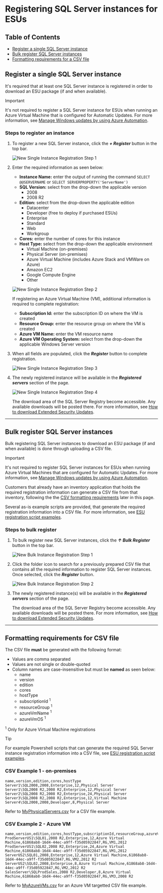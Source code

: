 # Registering SQL Server instances for ESUs

## Table of Contents

-  [Register a single SQL Server instance](#RegSingle)
-  [Bulk register SQL Server instances](#RegBulk)
-  [Formatting requirements for a CSV file](#csv)

## <a name="RegSingle"></a> Register a single SQL Server instance
It's required that at least one SQL Server instance is registered in order to download an ESU package (if and when available). 

> [!IMPORTANT]   
> It's not required to register a SQL Server instance for ESUs when running an Azure Virtual Machine that is configured for Automatic Updates. For more information, see [Manage Windows updates by using Azure Automation](https://docs.microsoft.com/azure/automation/automation-tutorial-update-management).

### Steps to register an instance
1. To register a new SQL Server instance, click the ***+ Register*** button in the top bar.

    ![New Single Instance Registration Step 1](./media/NewSingleRegistration-Step1.png "New Single Instance Registration Step 1") 

2. Enter the required information as seen below:
   -  **Instance Name:** enter the output of running the command `SELECT @@SERVERNAME` or `SELECT SERVERPROPERTY('ServerName')`
   -  **SQL Version:** select from the drop-down the applicable version
      - 2008
      - 2008 R2
   -  **Edition:** select from the drop-down the applicable edition
      - Datacenter
      - Developer (free to deploy if purchased ESUs)
      - Enterprise
      - Standard
      - Web
      - Workgroup 
   -  **Cores:** enter the number of cores for this instance
   -  **Host Type:** select from the drop-down the applicable environment
      - Virtual Machine (on-premises)
      - Physical Server (on-premises)
      - Azure Virtual Machine (includes Azure Stack and VMWare on Azure)
      - Amazon EC2
      - Google Compute Engine
      - Other


    ![New Single Instance Registration Step 2](./media/NewSingleRegistration-Step2.png "New Single Instance Registration Step 2") 

    If registering an Azure Virtual Machine (VM), additional information is required to complete registration:
    -  **Subscription Id:** enter the subscription ID on where the VM is created
    -  **Resource Group:** enter the resource group on where the VM is created
    -  **Azure VM Name:** enter the VM resource name
    -  **Azure VM Operating System:** select from the drop-down the applicable Windows Server version

3. When all fields are populated, click the ***Register*** button to complete registration.

    ![New Single Instance Registration Step 3](./media/NewSingleRegistration-Step3.png "New Single Instance Registration Step 3") 

4. The newly registered instance will be available in the ***Registered servers*** section of the page.

    ![New Single Instance Registration Step 4](./media/NewSingleRegistration-Step4.png "New Single Instance Registration Step 4") 
   
   The download area of the SQL Server Registry become accessible. Any available downloads will be posted there. For more information, see [How to download Extended Security Updates](./readme.md#Download).

---

## <a name="RegBulk"></a> Bulk register SQL Server instances 
Bulk registering SQL Server instances to download an ESU package (if and when available) is done through uploading a CSV file. 

> [!IMPORTANT]   
> It's not required to register SQL Server instances for ESUs when running Azure Virtual Machines that are configured for Automatic Updates. For more information, see [Manage Windows updates by using Azure Automation](https://docs.microsoft.com/azure/automation/automation-tutorial-update-management).

Customers that already have an inventory application that holds the required registration information can generate a CSV file from that inventory, following the the [CSV formatting requirements](#csv) later in this page.

Several as-is example scripts are provided, that generate the required registration information into a CSV file. For more information, see [ESU registration script examples](scripts.md).

### Steps to bulk register
1. To bulk register new SQL Server instances, click the ***↑ Bulk Register*** button in the top bar.

    ![New Bulk Instance Registration Step 1](./media/NewBulkRegistration-Step1.png "New Bulk Instance Registration Step 1")

2. Click the folder icon to search for a previously prepared CSV file that contains all the required information to register SQL Server instances. Once selected, click the ***Register*** button.

    ![New Bulk Instance Registration Step 2](./media/NewBulkRegistration-Step2.png "New Bulk Instance Registration Step 2") 

3. The newly registered instance(s) will be available in the ***Registered servers*** section of the page. 

   The download area of the SQL Server Registry become accessible. Any available downloads will be posted there. For more information, see [How to download Extended Security Updates](./readme.md#Download).

---

## <a name="csv"></a> Formatting requirements for CSV file

The CSV file **must** be generated with the following format:
-  Values are comma separated
-  Values are not single or double-quoted
-  Column names are case-insensitive but must be **named** as seen below:
   - name
   - version
   - edition
   - cores
   - hostType
   - subscriptionId <sup>1</sup>
   - resourceGroup <sup>1</sup>
   - azureVmName <sup>1</sup>
   - azureVmOS <sup>1</sup>

<sup>1</sup> Only for Azure Virtual Machine registrations

> [!TIP]    
> For example Powershell scripts that can generate the required SQL Server instance registration information into a CSV file, see [ESU registration script examples](scripts.md).

### CSV Example 1 - on-premises

```
name,version,edition,cores,hostType    
Server1\SQL2008,2008,Enterprise,12,Physical Server    
Server1\SQL2008 R2,2008 R2,Enterprise,12,Physical Server    
Server2\SQL2008 R2,2008 R2,Enterprise,24,Physical Server    
Server3\SQL2008 R2,2008 R2,Enterprise,12,Virtual Machine    
Server4\SQL2008,2008,Developer,8,Physical Server  
```

Refer to [MyPhysicalServers.csv](./scripts/MyPhysicalServers.csv) for a CSV file example.

### CSV Example 2 - Azure VM

```
name,version,edition,cores,hostType,subscriptionId,resourceGroup,azureVmName,azureVmOS    
ProdServerUS1\SQL01,2008 R2,Enterprise,12,Azure Virtual Machine,61868ab8-16d4-44ec-a9ff-f35d05922847,RG,VM1,2012    
ProdServerUS1\SQL02,2008 R2,Enterprise,24,Azure Virtual Machine,61868ab8-16d4-44ec-a9ff-f35d05922847,RG,VM1,2012    
ServerUS2\SQL01,2008,Enterprise,12,Azure Virtual Machine,61868ab8-16d4-44ec-a9ff-f35d05922847,RG,VM2,2012 R2    
ServerUS2\SQL02,2008,Enterprise,8,Azure Virtual Machine,61868ab8-16d4-44ec-a9ff-f35d05922847,RG,VM2,2012 R2    
SalesServer\SQLProdSales,2008 R2,Developer,8,Azure Virtual Machine,61868ab8-16d4-44ec-a9ff-f35d05922847,RG,VM3,2008 R2   
```

Refer to [MyAzureVMs.csv](./scripts/MyAzureVMs.csv) for an Azure VM targetted CSV file example.